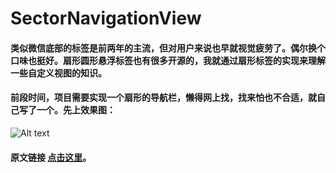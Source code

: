 # SectorNavigationView


#### 类似微信底部的标签是前两年的主流，但对用户来说也早就视觉疲劳了。偶尔换个口味也挺好。扇形圆形悬浮标签也有很多开源的，我就通过扇形标签的实现来理解一些自定义视图的知识。

#### 前段时间，项目需要实现一个扇形的导航栏，懒得网上找，找来怕也不合适，就自己写了一个。先上效果图：

![Alt text](http://img.blog.csdn.net/20161012113257314?watermark/2/text/aHR0cDovL2Jsb2cuY3Nkbi5uZXQv/font/5a6L5L2T/fontsize/400/fill/I0JBQkFCMA==/dissolve/70/gravity/Center)

#### 原文链接 [点击这里](http://blog.csdn.net/qinzhen308/article/details/52789199)。
